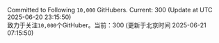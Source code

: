Committed to Following `10,000` GitHubers. Current: <!-- FOLLOWING_COUNT -->300<!-- FOLLOWING_COUNT --> (Update at UTC <!-- LAST_UPDATED -->2025-06-20 23:15:50<!-- LAST_UPDATED -->)<br>
致力于关注`10,000`个GitHuber。当前：<!-- FOLLOWING_COUNT -->300<!-- FOLLOWING_COUNT --> (更新于北京时间 <!-- LAST_UPDATED_CST -->2025-06-21 07:15:50<!-- LAST_UPDATED_CST -->)
